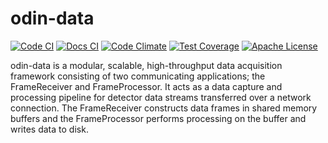 # odin-data

[![Code CI](https://github.com/odin-detector/odin-data/actions/workflows/code.yml/badge.svg?branch=docs-etc)](https://github.com/odin-detector/odin-data/actions/workflows/code.yml)
[![Docs CI](https://github.com/odin-detector/odin-data/actions/workflows/docs.yml/badge.svg?branch=docs-etc)](https://github.com/odin-detector/odin-data/actions/workflows/docs.yml)
[![Code Climate](https://codeclimate.com/github/odin-detector/odin-data/badges/gpa.svg)](https://codeclimate.com/github/odin-detector/odin-data)
[![Test Coverage](https://codeclimate.com/github/odin-detector/odin-data/badges/coverage.svg)](https://codeclimate.com/github/odin-detector/odin-data/coverage)
[![Apache License](https://img.shields.io/badge/License-Apache%202.0-blue.svg)](https://opensource.org/licenses/Apache-2.0)

odin-data is a modular, scalable, high-throughput data acquisition framework consisting
of two communicating applications; the FrameReceiver and FrameProcessor. It acts as a
data capture and processing pipeline for detector data streams transferred over a
network connection. The FrameReceiver constructs data frames in shared memory buffers
and the FrameProcessor performs processing on the buffer and writes data to disk.
